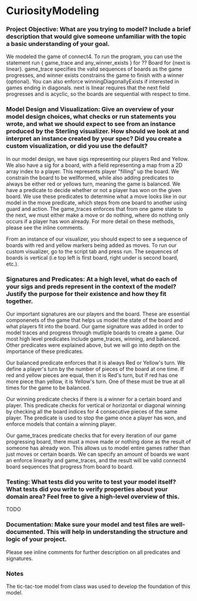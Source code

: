 # CuriosityModeling

### Project Objective: What are you trying to model? Include a brief description that would give someone unfamiliar with the topic a basic understanding of your goal.

We modeled the game of connect4. To run the program, you can use the statement run { game_trace and any_winner_exists } for ?? Board for {next is linear}. game_trace specifies the valid sequences of boards as the game progresses, and winner exists constrains the game to finish with a winner (optional). You can also enforce winningDiagonallyExists if interested in games ending in diagonals. next is linear requires that the next field progresses and is acyclic, so the boards are sequential with respect to time. 

### Model Design and Visualization: Give an overview of your model design choices, what checks or run statements you wrote, and what we should expect to see from an instance produced by the Sterling visualizer. How should we look at and interpret an instance created by your spec? Did you create a custom visualization, or did you use the default?

In our model design, we have sigs representing our players Red and Yellow. We also have a sig for a board, with a field representing a map from a 2D array index to a player. This represents player "filling" up the board. We constrain the board to be wellformed, while also adding predicates to always be either red or yellows turn, meaning the game is balanced. We have a predicate to decide whether or not a player has won on the given board. We use these predicates to determine what a move looks like in our model in the move predicate, which steps from one board to another using guard and action. The game_traces enforces that from one game state to the next, we must either make a move or do nothing, where do nothing only occurs if a player has won already. For more detail on these methods, please see the inline comments. 

From an instance of our visualizer, you should expect to see a sequence of boards with red and yellow markers being added as moves. To run our custom visualizer, go to the script tab and press run. The sequences of boards is vertical (i.e top left is first board, right under is second board, etc.). 

### Signatures and Predicates: At a high level, what do each of your sigs and preds represent in the context of the model? Justify the purpose for their existence and how they fit together.

Our important signatures are our players and the board. These are essential componenets of the game that helps us model the state of the board and what players fit into the board. Our game signature was added in order to model traces and progress through mutliple boards to create a game. Our most high level predicates include game_traces, winning, and balanced. Other predicates were explained above, but we will go into depth on the importance of these predicates. 

Our balanced predicate enforces that it is always Red or Yellow's turn. We define a player's turn by the number of pieces of the board at one time. If red and yellow pieces are equal, then it is Red's turn, but if red has one more piece than yellow, it is Yellow's turn. One of these must be true at all times for the game to be balanced. 

Our winning predicate checks if there is a winner for a certain board and player. This predicate checks for vertical or horizontal or diagonal winning by checking all the board indices for 4 consecutive pieces of the same player. The predicate is used to stop the game once a player has won, and enforce models that contain a winning player. 

Our game_traces predicate checks that for every iteration of our game progressing board, there must a move made or nothing done as the result of someone has already won. This allows us to model entire games rather than just moves or certain boards. We can specify an amount of boards we want an enforce linearity and game_traces, and the result will be valid connect4 board sequences that progress from board to board. 

### Testing: What tests did you write to test your model itself? What tests did you write to verify properties about your domain area? Feel free to give a high-level overview of this.

TODO

### Documentation: Make sure your model and test files are well-documented. This will help in understanding the structure and logic of your project.

Please see inline comments for further description on all predicates and signatures. 

### Notes

The tic-tac-toe model from class was used to develop the foundation of this model. 
